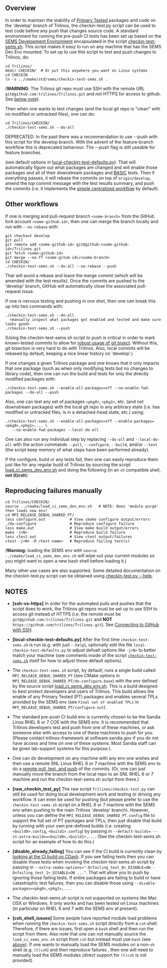 ## Overview

In order to maintain the stability of [Primary Tested](http://trac.trilinos.org/wiki/TribitsLifecycleModelOverview#test_categories) packages and code on the 'develop' branch of Trilinos, the checkin-test.py script can be used to test code before any push that changes source code.  A standard environment for running the pre-push CI tests has been set up based on the [SEMS Development Environment](https://github.com/trilinos/Trilinos/wiki/SEMS-Dev-Env) encapsulated in the script [checkin-test-sems.sh](https://github.com/trilinos/Trilinos/blob/develop/cmake/std/sems/checkin-test-sems.sh).  This script makes it easy to run on any machine that has the SEMS Dev Env mounted.  To set up to use this script to test and push changes to Trilinos, do:

```
cd Trilinos/
mkdir CHECKIN/  # Or put this anywhere you want on Linux systems
cd CHECKIN
ln -s ../cmake/std/sems/checkin-test-sems.sh .
``` 

(**WARNING**: The Trilinos git repo must use SSH with the remote URL `git@github.com:trilinos/Trilinos.git` and not HTTPS for access to github.  See [below note](https://github.com/trilinos/Trilinos/wiki/Policies-|-Safe-Checkin-Testing#ssh-vs-https)).

Then when one wants to test changes (and the local git repo is "clean" with no modified or untracked files), one can do:

```
cd Trilinos/CHECKIN/
./checkin-test-sems.sh --do-all
```
DEPRECATED: In the past there was a recommendation to use --push with this script for the develop branch. With the advent of the feature-branch workflow this is deprecated behaviour. The --push flag is still useable for feature branches.

(see default options in [local-checkin-test-defaults.py](https://github.com/trilinos/Trilinos/wiki/Policies-|-Safe-Checkin-Testing#local-checkin-test-defaults.py)).  That will automatically figure out what packages are changed and will enable those packages and all of their downstream packages and [BASIC](https://tribits.org/doc/TribitsDevelopersGuide.html#test-test-category) tests.  Then if everything passes, it will rebase the commits on top of `origin/develop`, amend the top commit message with the test results summary, and push the commits (i.e. it implements the [simple centralized workflow](https://github.com/trilinos/Trilinos/wiki/VC-%7C-Simple-Centralized-Workflow) by default).

## Other workflows

If one is merging and pull-request branch `<some-branch>` from the GitHub fork account `<some-github-id>`, then one can merge the branch locally and run with `--no-rebase` with:

```
git checkout develop
git pull
git remote add <some-github-id> git@github:<some-github-id>/Trilinos.git
git fetch <some-github-id>
git merge --no-ff <some-gitub-id>/<some-branch>
cd CHECKIN/
./checkin-test-sems.sh --do-all --no-rebase --push
```

That will avoid a rebase and leave the merge commit (which will be amended with the test results).  Once the commits are pushed to the 'develop' branch, GitHub will automatically close the associated pull-request issue.

If one is nervous testing and pushing in one shot, then one can break this up into two commands with:

```
./checkin-test-sems.sh --do-all
  <manually inspect what packages got enabled and tested and make sure looks good>
./checkin-test-sems.sh --push
```
(Using the checkin-test-sems.sh script to push is critical in order to mark known-tested commits to allow for [robust usage of git bisect](https://tribits.org/doc/TribitsDevelopersGuide.html#using-git-bisect-with-checkin-test-py-workflows).  Without this, git bisection is very hard to do with Trilinos.  Also, local commits will be rebased by default, keeping a nice linear history on 'develop'.)

If one changes a given Trilinos package and one knows that it only impacts that one package (such as when only modifying tests but no changes to library code), then one can run the build and tests for only the directly modified packages with:

```
./checkin-test-sems.sh --enable-all-packages=off --no-enable-fwd-packages --do-all --push
```

Also, one can test any set of packages `<pkg0>`, `<pkg1>`, etc. (and not downstream packages) with the local git repo in any arbitrary state (i.e. has modified or untracked files, is in a detached-head state, etc.) using:

```
./checkin-test-sems.sh --enable-all-packages=off --enable-packages=<pkg0>,<pkg1>,... \
   --no-enable-fwd-packages --local-do-all
```

One can also run any individual step by replacing `--do-all` and `--local-do-all` with the action commands `--pull`, `--configure`, `--build`, and/or `--test` (the script keep memory of what steps have been performed already).

If the configure, build or any tests fail, then one can easily reproduce them just like for any regular build of Trilinos by sourcing the script [load_ci_sems_dev_env.sh](https://github.com/trilinos/Trilinos/wiki/SEMS-Dev-Env#load_ci_sems_dev_env.sh) and doing the following (in an `sh` compatible shell, **not (t)csh**):

## Reproducing failures manually

```
cd Trilinos/CHECKIN/
source ../cmake/load_ci_sems_dev_env.sh   # NOTE: Does 'module purge' then loads new env!
cd MPI_RELEASE_DEBUG_SHARED_PT/
less configure.out           # View cmake configure output/errors
./do-configure               # Reproduce configure failure
less make.out                # View make build output/errors
make -j<N>                   # Reproduce build failure
less ctest.out               # View ctest output/failures
ctest -j<N> -R <test-name>   # Reproduce failing test(s)
```

(**Warning:** loading the SEMS env with `source ../cmake/load_ci_sems_dev_env.sh` will wipe out your current modules so you might want to open a new bash shell before loading it.)

Many other use cases are also supported.  Some detailed documentation on the checkin-test.py script can be obtained using [checkin-test.py --help](https://tribits.org/doc/TribitsDevelopersGuide.html#checkin-test-py-help).

## NOTES

<a name="ssh-vs-https"/>

* **[ssh-vs-https]** In order for the automated pulls and pushes that the script does to work, the Trilinos git repos must be set up to use SSH to access git instead of HTTPS (i.e. the remote must be `git@github.com:trilinos/Trilinos.git` and **NOT** `https://github.com/trilinos/Trilinos.git`).  See [Connecting to GitHub with SSH](https://help.github.com/articles/connecting-to-github-with-ssh/).

<a name="local-checkin-test-defaults.py"/>

* **[local-checkin-test-defaults.py]** After the first time `checkin-test-sems.sh` is run (e.g. with just `--help`), optionally edit the file `local-checkin-test-defaults.py` to adjust defualt options like `-j<N>` to better match your machine (see comments inside of the script [`checkin-test-sems.sh`](https://github.com/trilinos/Trilinos/blob/develop/cmake/std/sems/checkin-test-sems.sh) itself for how to adjust these default options).

* The `checkin-test-sems.sh` script, by default, runs a single build called `MPI_RELEASE_DEBUG_SHARED_PT` (see CMake options in `MPI_RELEASE_DEBUG_SHARED_PT/do-configure.base`) with the env defined by the source script [load_ci_sems_dev_env.sh](https://github.com/trilinos/Trilinos/blob/develop/cmake/load_ci_sems_dev_env.sh).  This is a build designed to best protect developers and users of Trilinos.  This build allows the enable of any Primary Tested (PT) packages and enables several TPLs provided by the SEMS env (see `Final set of enabled TPLs` in `MPI_RELEASE_DEBUG_SHARED_PT/configure.out`).

* The standard pre-push CI build env is currently chosen to be the Sandia Linux RHEL 6 or 7 COE with the SEMS env.  It is recommended that Trilinos developers test and push from one of these machines, or ask someone else with access to one of these machines to push for you.  (Please contact trilinos-framework at software.sandia.gov if you do not have access and time on one of these systems.  Most Sandia staff can be given lab-support systems for this purpose.).

* One can do development on any machine with any env one wishes and then use a remote SNL Linux RHEL 6 or 7 machine with the SEMS env to do a [remote pull, test, and push](https://github.com/trilinos/Trilinos/wiki/Local-development-with-remote-pull%2C-test%2C-and-push) of the commits.  (Or, one can just manually move the branch from the local repo to an SNL RHEL 6 or 7 machine and run the checkin-test-sems.sh script from there.)

<a name="raw_checkin_test_py"/>

* **[raw_checkin_test_py]** The raw script `Trilinos/checkin-test.py` can still be used for doing local development work and testing or driving any workflow.  It can even be used for pushing (but please prefer to use the `checkin-test-sems.sh` script on a RHEL 6 or 7 machine with the SEMS env when pushing to the main Trilinos 'develop' branch).  However, unless you can define the `MPI_RELEASE_DEBUG_SHARED_PT.config` file to support the full set of PT packages and TPLs, then just disable that build by running with your own pre-defined builds (i.e. creating `<build0>.config`, `<build1>.config`) by passing in `--default-builds= --st-extra-builds=<build0>,<build1>,...`.  (See the checkin-test-sems.sh script for an example of how to do this.)

<a name="disable_already_failing"/>

* **[disable_already_failing]** You can see if the CI build is currently clean by [looking at the CI build on CDash](https://testing.sandia.gov/cdash/index.php?project=Trilinos&filtercount=3&showfilters=1&filtercombine=and&field1=buildname&compare1=66&value1=-MPI_RELEASE_DEBUG_SHARED_PT_CI&field2=groupname&compare2=61&value2=Continuous&field3=buildstarttime&compare3=84&value3=now).  If you see failing tests then you can disable those tests when invoking the checkin-test-sems.sh script by passing in `--extra-cmake-options="-D<failing_test_0>_DISABLE=ON -D<failing_test_1>_DISABLE=ON ..."`.  That will allow you to push by ignoring those failing tests.  If entire packages are failing to build or have catastrophic test failures, then you can disable those using `--disable-packages=<pkg0>,<pkg1>,...`. 

* The checkin-test-sems.sh script is not supported on systems like Mac OSX or Windows.  It only works and has been tested on Linux machines (in particular on RHEL 6 and 7 with the SEMS env at present).

<a name="csh_shell_issues"/>

* **[csh_shell_issues]** Some people have reported module load problems when running the `checkin-test-sems.sh` script directly from a `csh` shell.  Therefore, if there are issues, first open a `bash` shell and then run the script from there.  Also note that one can not manually source the `load_ci_sems_env.sh` script from `csh` but instead must use `bash` (see [above](github.com/trilinos/Trilinos/wiki/Policies-|-Safe-Checkin-Testing#manual_reproduce_bash)).  If one wants to manually load the SEMS modules on a non-`sh` shell (e.g. `(t)csh`) and then reproduce failures , then one will need to manually load the SEMS modules (direct support for `(t)csh` is not provided).